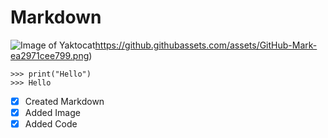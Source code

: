 # Markdown
![Image of Yaktocat](https://github.githubassets.com/assets/GitHub-Mark-ea2971cee799.png)https://github.githubassets.com/assets/GitHub-Mark-ea2971cee799.png)

```
>>> print("Hello")
>>> Hello
```
- [x] Created Markdown
- [x] Added Image
- [x] Added Code
